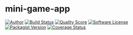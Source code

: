 # mini-game-app

[![Author](https://img.shields.io/badge/author-@RemiSan-blue.svg?style=flat-square)](https://twitter.com/RemiSan)
[![Build Status](https://img.shields.io/travis/remi-san/mini-game-app/master.svg?style=flat-square)](https://travis-ci.org/remi-san/mini-game-app)
[![Quality Score](https://img.shields.io/scrutinizer/g/remi-san/mini-game-app.svg?style=flat-square)](https://scrutinizer-ci.com/g/remi-san/mini-game-app)
[![Software License](https://img.shields.io/badge/license-MIT-brightgreen.svg?style=flat-square)](LICENSE.md)
[![Packagist Version](https://img.shields.io/packagist/v/remi-san/mini-game-app.svg?style=flat-square)](https://packagist.org/packages/remi-san/mini-game-app)
[![Coverage Status](https://img.shields.io/scrutinizer/coverage/g/remi-san/mini-game-app.svg?style=flat-square)](https://scrutinizer-ci.com/g/remi-san/mini-game-app/code-structure)
